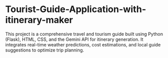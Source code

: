 # Tourist-Guide-Application-with-itinerary-maker
This project is a comprehensive travel and tourism guide built using Python (Flask), HTML, CSS, and the Gemini API for itinerary generation. It integrates real-time weather predictions, cost estimations, and local guide suggestions to optimize trip planning.
